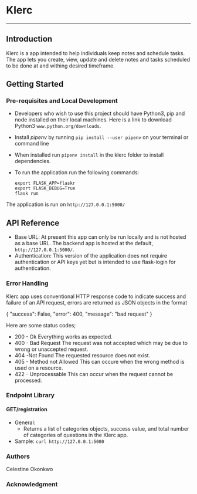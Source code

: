 # Klerc 
-------

## Introduction

Klerc is a app intended to help individuals keep notes and schedule tasks. The app lets you create, view, update and delete notes and tasks scheduled to be done at and withing desired timeframe.


## Getting Started

### Pre-requisites and Local Development
- Developers who wish to use this project should have Python3, pip and node installed on their local machines. Here is a link to download Python3 `www.python.org/downloads`.

- Install *pipenv* by running ```pip install --user pipenv``` on your terminal or command line
- When installed run ```pipenv install``` in the klerc folder to install dependencies.

- To run the application run the following commands:
    ```
    export FLASK_APP=flaskr
    export FLASK_DEBUG=True
    flask run
    ```
The application is run on `http://127.0.0.1:5000/`


## API Reference
- Base URL: At present this app can only be run locally and is not hosted as a base URL. The backend app is hosted at the default, `http://127.0.0.1:5000/`. 
- Authentication: This version of the application does not require authentication or API keys yet but is intended to use flask-login for authentication.

### Error Handling

Klerc app uses conventional HTTP response code to indicate success and failure of an API request, errors are returned as JSON objects in the format

{
    "success": False, 
    "error": 400,
    "message": "bad request"
}

Here are some status codes;
- 200 - Ok Everything works as expected.
- 400 - Bad Request The request was not accepted which may be due to wrong or unaccepted request.
- 404 -Not Found The requested resource does not exist.
- 405 - Method not Allowed This can occure when the wrong method is used on a resource.
- 422 - Unprocessable This can occur when the request cannot be processed.

### Endpoint Library

#### GET/registration
- General:
    - Returns a list of categories objects, success value, and total number of categories of questions in the Klerc app.
- Sample: `curl http://127.0.0.1:5000`


### Authors
Celestine Okonkwo


### Acknowledgment

